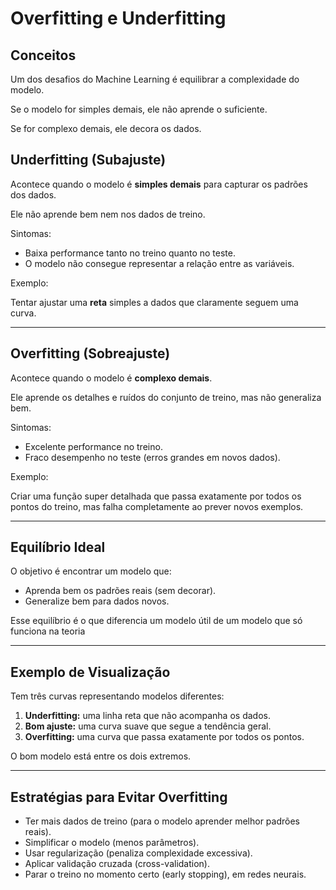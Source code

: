 # Overfitting e Underfitting

## Conceitos

Um dos desafios do Machine Learning é equilibrar a complexidade do modelo.

Se o modelo for simples demais, ele não aprende o suficiente.

Se for complexo demais, ele decora os dados.

## Underfitting (Subajuste)

Acontece quando o modelo é **simples demais** para capturar os padrões dos dados.

Ele não aprende bem nem nos dados de treino.

Sintomas:

- Baixa performance tanto no treino quanto no teste.
- O modelo não consegue representar a relação entre as variáveis.

Exemplo:

Tentar ajustar uma **reta** simples a dados que claramente seguem uma curva.

---

## Overfitting (Sobreajuste)

Acontece quando o modelo é **complexo demais**.

Ele aprende os detalhes e ruídos do conjunto de treino, mas não generaliza bem.

Sintomas:

- Excelente performance no treino.
- Fraco desempenho no teste (erros grandes em novos dados).

Exemplo:

Criar uma função super detalhada que passa exatamente por todos os pontos do treino, mas falha completamente ao prever novos exemplos.

---

## Equilíbrio Ideal

O objetivo é encontrar um modelo que:

- Aprenda bem os padrões reais (sem decorar).
- Generalize bem para dados novos.

Esse equilíbrio é o que diferencia um modelo útil de um modelo que só funciona na teoria

---

## Exemplo de Visualização

Tem três curvas representando modelos diferentes:

1. **Underfitting:** uma linha reta que não acompanha os dados.
2. **Bom ajuste:** uma curva suave que segue a tendência geral.
3. **Overfitting:** uma curva que passa exatamente por todos os pontos.

O bom modelo está entre os dois extremos.

---

## Estratégias para Evitar Overfitting

- Ter mais dados de treino (para o modelo aprender melhor padrões reais).
- Simplificar o modelo (menos parâmetros).
- Usar regularização (penaliza complexidade excessiva).
- Aplicar validação cruzada (cross-validation).
- Parar o treino no momento certo (early stopping), em redes neurais.
